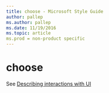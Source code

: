 ```yaml
---
title: choose - Microsoft Style Guide
author: pallep
ms.author: pallep
ms.date: 11/19/2016
ms.topic: article
ms.prod = non-product specific
---
```


# choose

See [Describing interactions with UI](../../procedures-instructions\describing-interactions-with-ui.md)

